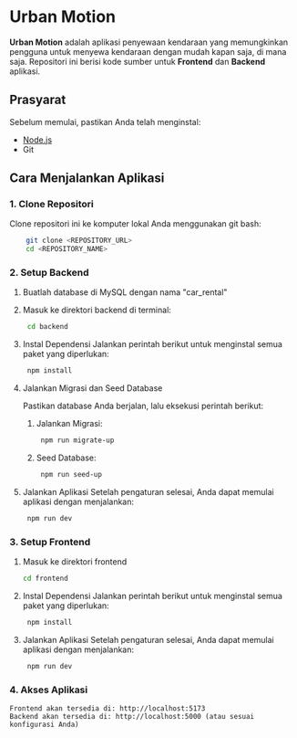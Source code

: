 # Urban Motion

**Urban Motion** adalah aplikasi penyewaan kendaraan yang memungkinkan pengguna untuk menyewa kendaraan dengan mudah kapan saja, di mana saja. Repositori ini berisi kode sumber untuk **Frontend** dan **Backend** aplikasi.

## Prasyarat
Sebelum memulai, pastikan Anda telah menginstal:  
- [Node.js](https://nodejs.org/)  
- Git  

## Cara Menjalankan Aplikasi

### 1. Clone Repositori
Clone repositori ini ke komputer lokal Anda menggunakan git bash:
```bash
    git clone <REPOSITORY_URL> 
    cd <REPOSITORY_NAME>
```

### 2. Setup Backend 

1. Buatlah database di MySQL dengan nama "car_rental"

2. Masuk ke direktori backend di terminal:
   ```bash
    cd backend
   ```

4. Instal Dependensi
    Jalankan perintah berikut untuk menginstal semua paket yang diperlukan:
   ```bash
    npm install
   ```

6. Jalankan Migrasi dan Seed Database

    Pastikan database Anda berjalan, lalu eksekusi perintah berikut:
    1. Jalankan Migrasi:
       ```bash
        npm run migrate-up
       ```

    3. Seed Database:
       ```bash
        npm run seed-up
       ```
        
7. Jalankan Aplikasi
    Setelah pengaturan selesai, Anda dapat memulai aplikasi dengan menjalankan:
   ```bash
    npm run dev
   ```

### 3. Setup Frontend 
1. Masuk ke direktori frontend
    ```bash
    cd frontend
    ```

2. Instal Dependensi
    Jalankan perintah berikut untuk menginstal semua paket yang diperlukan:
   ```bash
    npm install
   ```
        
4. Jalankan Aplikasi
    Setelah pengaturan selesai, Anda dapat memulai aplikasi dengan menjalankan:
   ```bash
    npm run dev
   ```


### 4. Akses Aplikasi
    Frontend akan tersedia di: http://localhost:5173  
    Backend akan tersedia di: http://localhost:5000 (atau sesuai konfigurasi Anda)


